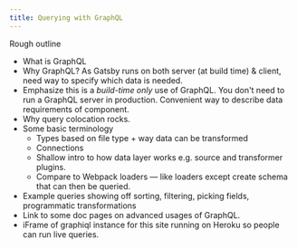 ```yaml
---
title: Querying with GraphQL
---
```

Rough outline

* What is GraphQL
* Why GraphQL? As Gatsby runs on both server (at build time) & client, need way to specify which data is needed.
* Emphasize this is a *build-time only* use of GraphQL. You don't need to run a GraphQL server in production. Convenient way to describe data requirements of component.
* Why query colocation rocks.
* Some basic terminology 
  * Types based on file type + way data can be transformed
  * Connections
  * Shallow intro to how data layer works e.g. source and transformer plugins.
  * Compare to Webpack loaders — like loaders except create schema that can then be queried.
* Example queries showing off sorting, filtering, picking fields, programmatic transformations
* Link to some doc pages on advanced usages of GraphQL.
* iFrame of graphiql instance for this site running on Heroku so people can run live queries.